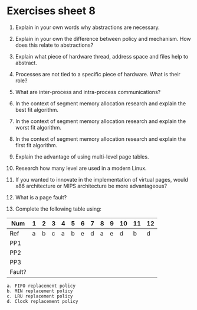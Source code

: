 # Exercises sheet 8


1. Explain in your own words why abstractions are necessary.



2. Explain in your own the difference between policy and mechanism. How does this relate to abstractions?


3. Explain what piece of hardware thread, address space and files help to abstract.

4. Processes are not tied to a specific piece of hardware. What is their role?

5. What are inter-process and intra-process communications?
 
6. In the context of segment memory allocation research and explain the best fit algorithm.

	
7. In the context of segment memory allocation research and explain the worst fit algorithm.

8. In the context of segment memory allocation research and explain the first fit algorithm.

9. Explain the advantage of using multi-level page tables.

	
10. Research how many level are used in a modern Linux.


11. If you wanted to innovate in the implementation of virtual pages, would x86 architecture or MIPS architecture be more advantageous?

12. What is a page fault?

13. Complete the following table using: 

| Num    | 1 | 2 | 3 | 4 | 5 | 6 | 7 | 8 | 9 | 10 | 11 | 12 |
|--------|---|---|---|---|---|---|---|---|---|----|----|----|
| Ref    | a | b | c | a | b | e | d | a | e | d  | b  | d  |
| PP1    |   |   |   |   |   |   |   |   |   |    |    |    |
| PP2    |   |   |   |   |   |   |   |   |   |    |    |    |
| PP3    |   |   |   |   |   |   |   |   |   |    |    |    |
| Fault? |   |   |   |   |   |   |   |   |   |    |    |    |

	a. FIFO replacement policy
	b. MIN replacement policy
	c. LRU replacement policy
	d. Clock replacement policy


